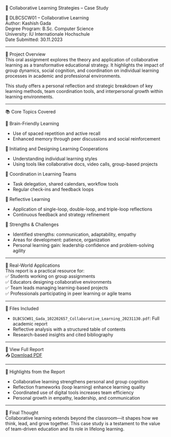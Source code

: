 🤝 Collaborative Learning Strategies – Case Study  

📘 DLBCSCW01 – Collaborative Learning  
Author: Kashish Gada  
Degree Program: B.Sc. Computer Science  
University: IU Internationale Hochschule  
Date Submitted: 30.11.2023  


---

📄 Project Overview  
This oral assignment explores the theory and application of collaborative learning as a transformative educational strategy. It highlights the impact of group dynamics, social cognition, and coordination on individual learning processes in academic and professional environments.

This study offers a personal reflection and strategic breakdown of key learning methods, team coordination tools, and interpersonal growth within learning environments.

---

📚 Core Topics Covered

🧠 Brain-Friendly Learning  
- Use of spaced repetition and active recall 
- Enhanced memory through peer discussions and social reinforcement  

🤝 Initiating and Designing Learning Cooperations  
- Understanding individual learning styles  
- Using tools like collaborative docs, video calls, group-based projects  

📅 Coordination in Learning Teams  
- Task delegation, shared calendars, workflow tools  
- Regular check-ins and feedback loops  

🔁 Reflective Learning  
- Application of single-loop, double-loop, and triple-loop reflections  
- Continuous feedback and strategy refinement  

🔎 Strengths & Challenges  
- Identified strengths: communication, adaptability, empathy  
- Areas for development: patience, organization  
- Personal learning gain: leadership confidence and problem-solving agility  

---

🧭 Real-World Applications  
This report is a practical resource for:  
✅ Students working on group assignments  
✅ Educators designing collaborative environments  
✅ Team leads managing learning-based projects  
✅ Professionals participating in peer learning or agile teams  

---

📁 Files Included
- `DLBCSCW01_Gada_102202657_Collaborative_Learning_20231130.pdf`: Full academic report  
- Reflective analysis with a structured table of contents  
- Research-based insights and cited bibliography  

---

🔗 View Full Report  
📥 [Download PDF](./DLBCSCW01_Gada_102202657_Collaborative_Learning_20231130.pdf)

---

📌 Highlights from the Report  
- Collaborative learning strengthens personal and group cognition  
- Reflection frameworks (loop learning) enhance learning quality  
- Coordinated use of digital tools increases team efficiency  
- Personal growth in empathy, leadership, and communication

---

🙌 Final Thought  
Collaborative learning extends beyond the classroom—it shapes how we think, lead, and grow together. This case study is a testament to the value of team-driven education and its role in lifelong learning.

